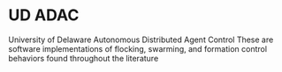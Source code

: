 # UD ADAC
University of Delaware Autonomous Distributed Agent Control
These are software implementations of flocking, swarming, and formation control behaviors found throughout the literature
